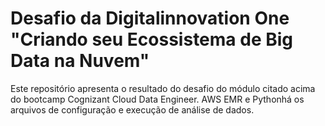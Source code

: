 # Desafio da Digitalinnovation One "Criando seu Ecossistema de Big Data na Nuvem"

Este repositório apresenta o resultado do desafio do módulo citado acima do bootcamp Cognizant Cloud Data Engineer. AWS EMR e Pythonhá os arquivos de configuração e execução de análise de dados.